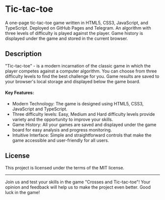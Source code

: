 # Tic-tac-toe
A one-page tic-tac-toe game written in HTML5, CSS3, JavaScript, and TypeScript. Deployed on GitHub Pages and Telegram. An algorithm with three levels of difficulty is played against the player. Game history is displayed under the game and stored in the current browser.

## Description
"Tic-tac-toe" - is a modern incarnation of the classic game in which the player competes against a computer algorithm. You can choose from three difficulty levels to find the best challenge for you. Game results are saved to your browser's local storage and displayed below the game board.


#### Key Features:
- Modern Technology: The game is designed using HTML5, CSS3, JavaScript and TypeScript.
- Three difficulty levels: Easy, Medium and Hard difficulty levels provide variety and the opportunity to improve your skills.
- Game History: All your games are saved and displayed under the game board for easy analysis and progress monitoring.
- Intuitive Interface: Simple and straightforward controls that make the game accessible and user-friendly for all users.


## License
This project is licensed under the terms of the MIT license.

---

Join us and test your skills in the game "Crosses and Tic-tac-toe"! Your opinion and feedback will help us to make the project even better. Good luck in the game!
